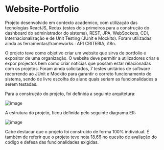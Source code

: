 # Website-Portfolio

Projeto desenvolvido em contexto academico, com utilização das tecnologias ReactJS, Redux (estes dois primeiros para a construção do dashboard do administrador do sistema), REST, JPA, WebSockets, CDI, Internacionalização e de Unit Testing (JUnit e Mockito). Foram utilizadas ainda as ferramentas/frameworks : API CRITERIA, i18n.

O projeto teve como objetivo criar um website que sirva de portfolio e expositor de uma organização. O website deve permitir a utilizadores criar e expor projectos bem como criar notícias que possam estar relacionadas com os projetos. Foram ainda solicitados, 7 testes unitários de software recorrendo ao JUnit e Mockito para garantir o correto funcionamento do sistema, sendo de livre escolha do aluno quais seriam as funcionalidades a serem testadas.

Para a construção do projeto, foi definida a seguinte arquitetura: 

![image](https://user-images.githubusercontent.com/83426489/180971353-3891687b-4b3d-4a5f-99bb-d05083a8779f.png)

A estrutura do projeto, ficou definida pelo seguinte diagrama ER:

![image](https://user-images.githubusercontent.com/83426489/180971176-a59bd4ea-ad0f-4ea4-9a1a-34ed97237816.png)

Cabe destacar que o projeto foi construído de forma 100% individual. É também de referir que o projeto teve nota 18.66 no quesito de avaliação do código e defesa das funcionalidades exigidas.
